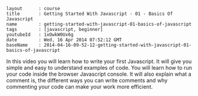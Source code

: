 ```
layout		: course
title		: Getting Started With Javascript - 01 - Basics Of Javascript
name		: getting-started-with-javascript-01-basics-of-javascript
tags		: [javascript, beginner]
youtubeId	: 1xOwkW0Ux6g
date		: Wed, 16 Apr 2014 07:52:12 GMT
baseName	: 2014-04-16-09-52-12-getting-started-with-javascript-01-basics-of-javascript
```

In this video you will learn how to write your first Javascript. It will give you simple and easy to understand examples of code. You will learn how to run your code inside the browser Javascript console. It will also explain what a comment is, the different ways you can write comments and why commenting your code can make your work more efficient.